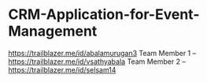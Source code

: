 # CRM-Application-for-Event-Management
https://trailblazer.me/id/abalamurugan3
Team Member 1 – https://trailblazer.me/id/vsathyabala
Team Member 2 – https://trailblazer.me/id/selsam14
